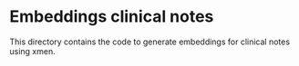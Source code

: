 # Embeddings clinical notes
This directory contains the code to generate embeddings for clinical notes using xmen.